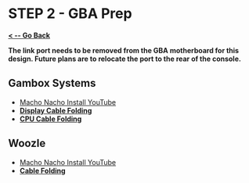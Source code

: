 # STEP 2 - GBA Prep

**[< -- Go Back](../README.md)**

**The link port needs to be removed from the GBA motherboard for this design. Future plans are to relocate the port to the rear of the console.**

## Gambox Systems

* [Macho Nacho Install YouTube](https://www.youtube.com/watch?v=TSE6hmjlmOE)
* **[Display Cable Folding](../Cable%20Folding/Gamebox%20-%20Display%20Cable.md)**
* **[CPU Cable Folding](../Cable%20Folding/Gamebox%20-%20CPU%20Cable.md)**

## Woozle

* [Macho Nacho Install YouTube](https://www.youtube.com/watch?v=oOdEZN_bgfA)
* **[Cable Folding](../Cable%20Folding/Woozle%20-%20Cables.md)**